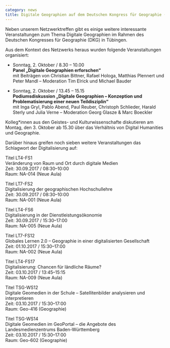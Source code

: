 ```yaml
---
category: news
title: Digitale Geographien auf dem Deutschen Kongress für Geographie (DKG)
---
```


Neben unserem Netzwerktreffen gibt es einige weitere interessante Veranstaltungen zum Thema Digitale Geographien im Rahmen des Deutschen Kongresses für Geographie (DKG) in Tübingen.

Aus dem Kontext des Netzwerks heraus wurden folgende Veranstaltungen organisiert:

* Sonntag, 2. Oktober / 8.30 – 10.00  
**Panel „Digitale Geographien erforschen“**  
mit Beiträgen von Christian Bittner, Rafael Hologa, Matthias Plennert und Peter Mandl – Moderation Tim Elrick und Michael Bauder

* Sonntag, 2. Oktober / 13.45 – 15.15  
**Podiumsdiskussion „Digitale Geographien – Konzeption und Problematisierung einer neuen Teildisziplin“**  
mit Inga Gryl, Pablo Abend, Paul Reuber, Christoph Schlieder, Harald Sterly und Julia Verne – Moderation 
Georg Glasze & Marc Boeckler

Kolleg\*innen aus den Geistes- und Kulturwissenschafte diskutieren am Montag, den 3. Oktober ab 15.30 über das Verhältnis von Digital Humanities und Geographie.

Darüber hinaus greifen noch sieben weitere Veranstaltungen das Schlagwort der Digitalisierung auf:

Titel 	LT4-FS1  
Veränderung von Raum und Ort durch digitale Medien  
Zeit: 	30.09.2017 / 08:30–10:00  
Raum: 	NA-014 (Neue Aula)

Titel 	LT7-FS2  
Digitalisierung der geographischen Hochschullehre  
Zeit: 	30.09.2017 / 08:30–10:00  
Raum: 	NA-001 (Neue Aula)

Titel 	LT4-FS6  
Digitalisierung in der Dienstleistungsökonomie  
Zeit: 	30.09.2017 / 15:30–17:00  
Raum: 	NA-005 (Neue Aula)
  
Titel 	LT7-FS12  
Globales Lernen 2.0 – Geographie in einer digitalisierten Gesellschaft  
Zeit: 	01.10.2017 / 15:30–17:00  
Raum: 	NA-002 (Neue Aula)

Titel 	LT4-FS17  
Digitalisierung: Chancen für ländliche Räume?  
Zeit: 	03.10.2017 / 13:45–15:15  
Raum: 	NA-009 (Neue Aula)

Titel 	TSG-WS12  
Digitale Geomedien in der Schule – Satellitenbilder analysieren und interpretieren  
Zeit: 	03.10.2017 / 15:30–17:00  
Raum: 	Geo-416 (Geographie)

Titel 	TSG-WS14  
Digitale Geomedien im GeoPortal – die Angebote des Landesmedienzentrums Baden-Württemberg  
Zeit: 	03.10.2017 / 15:30–17:00  
Raum: 	Geo-602 (Geographie)

